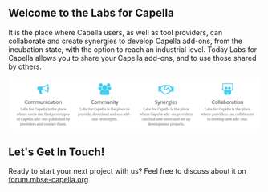 ## Welcome to the Labs for Capella


It is the place where Capella users, as well as tool providers, can collaborate and create synergies to develop Capella add-ons, from the incubation state, with the option to reach an industrial level. Today Labs for Capella allows you to share your Capella add-ons, and to use those shared by others.

![](https://github.com/labs4capella/.github/raw/main/profile/root.png)


## Let's Get In Touch!

Ready to start your next project with us? Feel free to discuss about it on [forum.mbse-capella.org](https://forum.mbse-capella.org)
